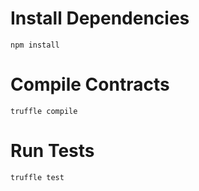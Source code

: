 # Install Dependencies
```
npm install
```
# Compile Contracts
```
truffle compile
```

# Run Tests
```
truffle test
```
